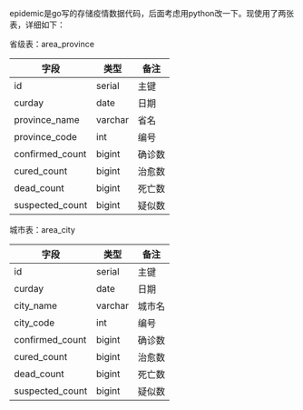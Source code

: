 epidemic是go写的存储疫情数据代码，后面考虑用python改一下。现使用了两张表，详细如下：

省级表：area_province

| 字段            | 类型    | 备注   |
| --------------- | ------- | ------ |
| id              | serial  | 主键   |
| curday          | date    | 日期   |
| province_name   | varchar | 省名   |
| province_code   | int     | 编号   |
| confirmed_count | bigint  | 确诊数 |
| cured_count     | bigint  | 治愈数 |
| dead_count      | bigint  | 死亡数 |
| suspected_count | bigint  | 疑似数 |



城市表：area_city

| 字段            | 类型    | 备注   |
| --------------- | ------- | ------ |
| id              | serial  | 主键   |
| curday          | date    | 日期   |
| city_name       | varchar | 城市名 |
| city_code       | int     | 编号   |
| confirmed_count | bigint  | 确诊数 |
| cured_count     | bigint  | 治愈数 |
| dead_count      | bigint  | 死亡数 |
| suspected_count | bigint  | 疑似数 |

